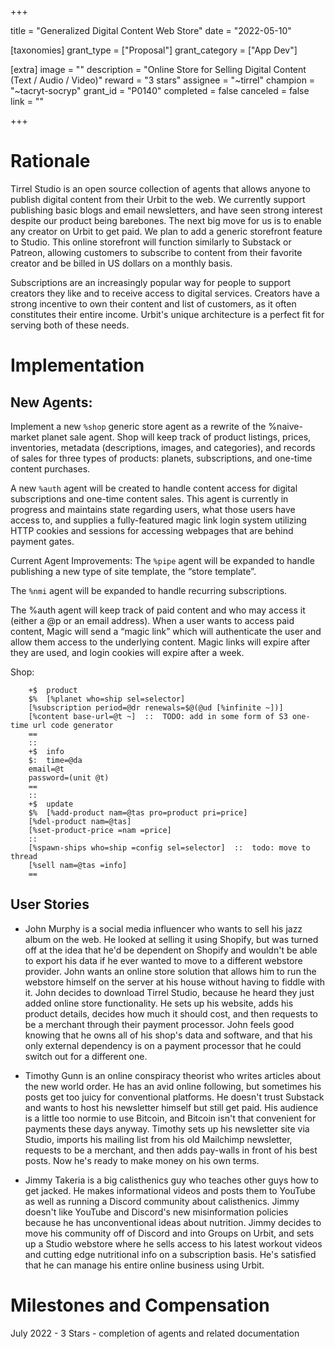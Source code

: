 +++

title = "Generalized Digital Content Web Store"
date = "2022-05-10"

[taxonomies]
grant_type = ["Proposal"]
grant_category = ["App Dev"]

[extra]
image = ""
description = "Online Store for Selling Digital Content (Text / Audio / Video)"
reward = "3 stars"
assignee = "~tirrel"
champion = "~tacryt-socryp"
grant_id = "P0140"
completed = false
canceled = false
link = ""

+++

# Rationale
Tirrel Studio is an open source collection of agents that allows anyone to publish digital content from their Urbit to the web. We currently support publishing basic blogs and email newsletters, and have seen strong interest despite our product being barebones. The next big move for us is to enable any creator on Urbit to get paid. We plan to add a generic storefront feature to Studio. This online storefront will function similarly to Substack or Patreon, allowing customers to subscribe to content from their favorite creator and be billed in US dollars on a monthly basis.

Subscriptions are an increasingly popular way for people to support creators they like and to receive access to digital services. Creators have a strong incentive to own their content and list of customers, as it often constitutes their entire income. Urbit's unique architecture is a perfect fit for serving both of these needs.

# Implementation
## New Agents:
Implement a new `%shop` generic store agent as a rewrite of the %naive-market planet sale agent. Shop will keep track of product listings, prices, inventories, metadata (descriptions, images, and categories), and records of sales for three types of products: planets, subscriptions, and one-time content purchases.

A new `%auth` agent will be created to handle content access for digital subscriptions and one-time content sales. This agent is currently in progress and maintains state regarding users, what those users have access to, and supplies a fully-featured magic link login system utilizing HTTP cookies and sessions for accessing webpages that are behind payment gates.

Current Agent Improvements:
The `%pipe` agent will be expanded to handle publishing a new type of site template, the “store template”.

The `%nmi` agent will be expanded to handle recurring subscriptions.

The %auth agent will keep track of paid content and who may access it (either a @p or an email address). When a user wants to access paid content, Magic will send a “magic link” which will authenticate the user and allow them access to the underlying content. Magic links will expire after they are used, and login cookies will expire after a week.

Shop:

```
    +$  product
    $%  [%planet who=ship sel=selector]
    [%subscription period=@dr renewals=$@(@ud [%infinite ~])]
    [%content base-url=@t ~]  ::  TODO: add in some form of S3 one-time url code generator
    ==
    ::
    +$  info
    $:  time=@da
    email=@t
    password=(unit @t)
    ==
    ::
    +$  update
    $%  [%add-product nam=@tas pro=product pri=price]
    [%del-product nam=@tas]
    [%set-product-price =nam =price]
    ::
    [%spawn-ships who=ship =config sel=selector]  ::  todo: move to thread
    [%sell nam=@tas =info]
    ==
``` 
## User Stories
- John Murphy is a social media influencer who wants to sell his jazz album on the web. He looked at selling it using Shopify, but was turned off at the idea that he'd be dependent on Shopify and wouldn't be able to export his data if he ever wanted to move to a different webstore provider. John wants an online store solution that allows him to run the webstore himself on the server at his house without having to fiddle with it. John decides to download Tirrel Studio, because he heard they just added online store functionality. He sets up his website, adds his product details, decides how much it should cost, and then requests to be a merchant through their payment processor. John feels good knowing that he owns all of his shop's data and software, and that his only external dependency is on a payment processor that he could switch out for a different one.

- Timothy Gunn is an online conspiracy theorist who writes articles about the new world order. He has an avid online following, but sometimes his posts get too juicy for conventional platforms. He doesn't trust Substack and wants to host his newsletter himself but still get paid. His audience is a little too normie to use Bitcoin, and Bitcoin isn't that convenient for payments these days anyway. Timothy sets up his newsletter site via Studio, imports his mailing list from his old Mailchimp newsletter, requests to be a merchant, and then adds pay-walls in front of his best posts. Now he's ready to make money on his own terms.

- Jimmy Takeria is a big calisthenics guy who teaches other guys how to get jacked. He makes informational videos and posts them to YouTube as well as running a Discord community about calisthenics. Jimmy doesn't like YouTube and Discord's new misinformation policies because he has unconventional ideas about nutrition. Jimmy decides to move his community off of Discord and into Groups on Urbit, and sets up a Studio webstore where he sells access to his latest workout videos and cutting edge nutritional info on a subscription basis. He's satisfied that he can manage his entire online business using Urbit.

# Milestones and Compensation
July 2022 - 3 Stars - completion of agents and related documentation
